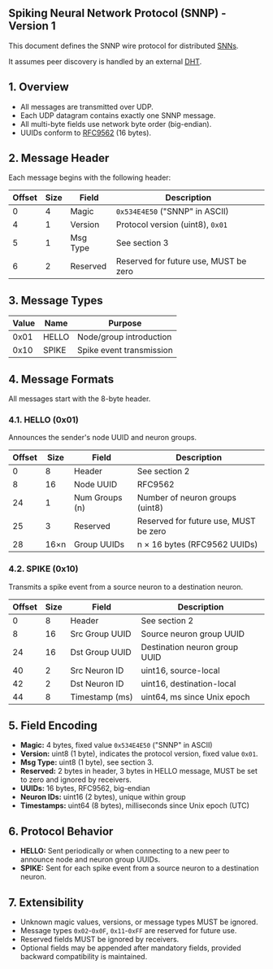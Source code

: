 ## Spiking Neural Network Protocol (SNNP) - Version 1

This document defines the SNNP wire protocol for distributed [SNNs](https://en.wikipedia.org/wiki/Spiking_neural_network).

It assumes peer discovery is handled by an external [DHT](https://en.wikipedia.org/wiki/Distributed_hash_table).

## 1. Overview

- All messages are transmitted over UDP.
- Each UDP datagram contains exactly one SNNP message.
- All multi-byte fields use network byte order (big-endian).
- UUIDs conform to [RFC9562](https://www.rfc-editor.org/rfc/rfc9562) (16 bytes).

## 2. Message Header

Each message begins with the following header:

| Offset | Size | Field        | Description                               |
|--------|------|--------------|-------------------------------------------|
| 0      | 4    | Magic        | `0x534E4E50` ("SNNP" in ASCII)            |
| 4      | 1    | Version      | Protocol version (uint8), `0x01`          |
| 5      | 1    | Msg Type     | See section 3                             |
| 6      | 2    | Reserved     | Reserved for future use, MUST be zero     |

## 3. Message Types

| Value | Name   | Purpose                        |
|-------|--------|--------------------------------|
| 0x01  | HELLO  | Node/group introduction        |
| 0x10  | SPIKE  | Spike event transmission       |

## 4. Message Formats

All messages start with the 8-byte header.

### 4.1. HELLO (0x01)

Announces the sender's node UUID and neuron groups.

| Offset | Size    | Field              | Description                           |
|--------|---------|--------------------|---------------------------------------|
| 0      | 8       | Header             | See section 2                         |
| 8      | 16      | Node UUID          | RFC9562                               |
| 24     | 1       | Num Groups (n)     | Number of neuron groups (uint8)       |
| 25     | 3       | Reserved           | Reserved for future use, MUST be zero |
| 28     | 16×n    | Group UUIDs        | n × 16 bytes (RFC9562 UUIDs)          |

### 4.2. SPIKE (0x10)

Transmits a spike event from a source neuron to a destination neuron.

| Offset | Size    | Field                | Description                      |
|--------|---------|----------------------|----------------------------------|
| 0      | 8       | Header               | See section 2                    |
| 8      | 16      | Src Group UUID       | Source neuron group UUID         |
| 24     | 16      | Dst Group UUID       | Destination neuron group UUID    |
| 40     | 2       | Src Neuron ID        | uint16, source-local             |
| 42     | 2       | Dst Neuron ID        | uint16, destination-local        |
| 44     | 8       | Timestamp (ms)       | uint64, ms since Unix epoch      |

## 5. Field Encoding

- **Magic:** 4 bytes, fixed value `0x534E4E50` ("SNNP" in ASCII)
- **Version:** uint8 (1 byte), indicates the protocol version, fixed value `0x01`.
- **Msg Type:** uint8 (1 byte), see section 3.
- **Reserved:** 2 bytes in header, 3 bytes in HELLO message, MUST be set to zero and ignored by receivers.
- **UUIDs:** 16 bytes, RFC9562, big-endian
- **Neuron IDs:** uint16 (2 bytes), unique within group
- **Timestamps:** uint64 (8 bytes), milliseconds since Unix epoch (UTC)

## 6. Protocol Behavior

- **HELLO:** Sent periodically or when connecting to a new peer to announce node and neuron group UUIDs.
- **SPIKE:** Sent for each spike event from a source neuron to a destination neuron.

## 7. Extensibility

- Unknown magic values, versions, or message types MUST be ignored.
- Message types `0x02`-`0x0F`, `0x11`-`0xFF` are reserved for future use.
- Reserved fields MUST be ignored by receivers.
- Optional fields may be appended after mandatory fields, provided backward compatibility is maintained.
